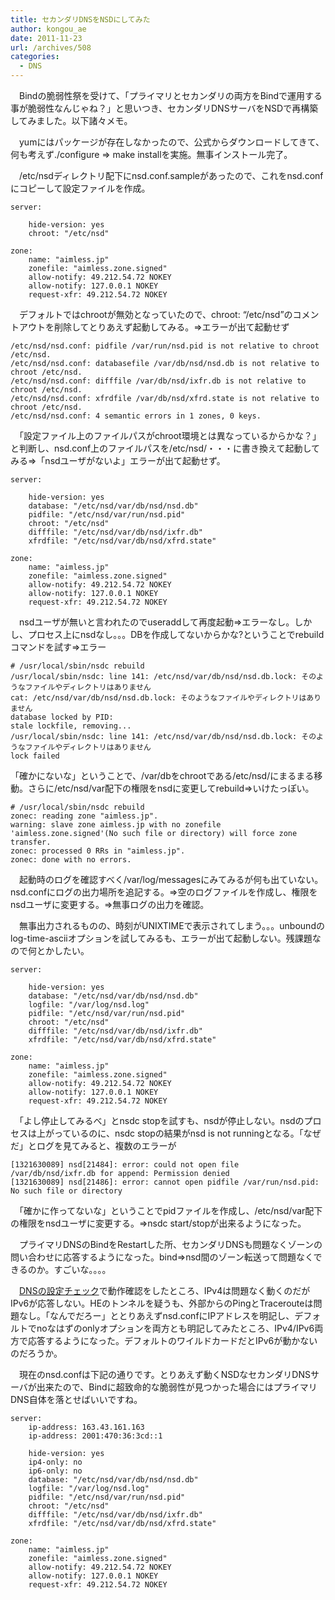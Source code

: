 ```yaml
---
title: セカンダリDNSをNSDにしてみた
author: kongou_ae
date: 2011-11-23
url: /archives/508
categories:
  - DNS
---
```

　Bindの脆弱性祭を受けて、「プライマリとセカンダリの両方をBindで運用する事が脆弱性なんじゃね？」と思いつき、セカンダリDNSサーバをNSDで再構築してみました。以下諸々メモ。

　yumにはパッケージが存在しなかったので、公式からダウンロードしてきて、何も考えず./configure ⇒ make installを実施。無事インストール完了。

　/etc/nsdディレクトリ配下にnsd.conf.sampleがあったので、これをnsd.confにコピーして設定ファイルを作成。

<pre><code>server:

	hide-version: yes
	chroot: "/etc/nsd"

zone:
	name: "aimless.jp"
	zonefile: "aimless.zone.signed"	
	allow-notify: 49.212.54.72 NOKEY
	allow-notify: 127.0.0.1 NOKEY
	request-xfr: 49.212.54.72 NOKEY
</code></pre>

　デフォルトではchrootが無効となっていたので、chroot: &#8220;/etc/nsd&#8221;のコメントアウトを削除してとりあえず起動してみる。⇒エラーが出て起動せず

<pre><code>/etc/nsd/nsd.conf: pidfile /var/run/nsd.pid is not relative to chroot /etc/nsd.
/etc/nsd/nsd.conf: databasefile /var/db/nsd/nsd.db is not relative to chroot /etc/nsd.
/etc/nsd/nsd.conf: difffile /var/db/nsd/ixfr.db is not relative to chroot /etc/nsd.
/etc/nsd/nsd.conf: xfrdfile /var/db/nsd/xfrd.state is not relative to chroot /etc/nsd.
/etc/nsd/nsd.conf: 4 semantic errors in 1 zones, 0 keys.
</code></pre>

　「設定ファイル上のファイルパスがchroot環境とは異なっているからかな？」と判断し、nsd.conf上のファイルパスを/etc/nsd/・・・に書き換えて起動してみる⇒「nsdユーザがないよ」エラーが出て起動せず。

<pre><code>server:

	hide-version: yes
	database: "/etc/nsd/var/db/nsd/nsd.db"
	pidfile: "/etc/nsd/var/run/nsd.pid"
	chroot: "/etc/nsd"
	difffile: "/etc/nsd/var/db/nsd/ixfr.db"
	xfrdfile: "/etc/nsd/var/db/nsd/xfrd.state"

zone:
	name: "aimless.jp"
	zonefile: "aimless.zone.signed"	
	allow-notify: 49.212.54.72 NOKEY
	allow-notify: 127.0.0.1 NOKEY
	request-xfr: 49.212.54.72 NOKEY
</code></pre>

　nsdユーザが無いと言われたのでuseraddして再度起動⇒エラーなし。しかし、プロセス上にnsdなし。。。DBを作成してないからかな?ということでrebuildコマンドを試す⇒エラー

<pre><code># /usr/local/sbin/nsdc rebuild                 
/usr/local/sbin/nsdc: line 141: /etc/nsd/var/db/nsd/nsd.db.lock: そのようなファイルやディレクトリはありません
cat: /etc/nsd/var/db/nsd/nsd.db.lock: そのようなファイルやディレクトリはありません
database locked by PID:
stale lockfile, removing...
/usr/local/sbin/nsdc: line 141: /etc/nsd/var/db/nsd/nsd.db.lock: そのようなファイルやディレクトリはありません
lock failed
</code></pre>

「確かにないな」ということで、/var/dbをchrootである/etc/nsd/にまるまる移動。さらに/etc/nsd/var配下の権限をnsdに変更してrebuild⇒いけたっぽい。

<pre><code># /usr/local/sbin/nsdc rebuild                 
zonec: reading zone "aimless.jp".
warning: slave zone aimless.jp with no zonefile 'aimless.zone.signed'(No such file or directory) will force zone transfer.
zonec: processed 0 RRs in "aimless.jp".
zonec: done with no errors.
</code></pre>

　起動時のログを確認すべく/var/log/messagesにみてみるが何も出ていない。nsd.confにログの出力場所を追記する。⇒空のログファイルを作成し、権限をnsdユーザに変更する。⇒無事ログの出力を確認。

　無事出力されるものの、時刻がUNIXTIMEで表示されてしまう。。。unboundのlog-time-asciiオプションを試してみるも、エラーが出て起動しない。残課題なので何とかしたい。

<pre><code>server:

	hide-version: yes
	database: "/etc/nsd/var/db/nsd/nsd.db"
	logfile: "/var/log/nsd.log"
	pidfile: "/etc/nsd/var/run/nsd.pid"
	chroot: "/etc/nsd"
	difffile: "/etc/nsd/var/db/nsd/ixfr.db"
	xfrdfile: "/etc/nsd/var/db/nsd/xfrd.state"

zone:
	name: "aimless.jp"
	zonefile: "aimless.zone.signed"	
	allow-notify: 49.212.54.72 NOKEY
	allow-notify: 127.0.0.1 NOKEY
	request-xfr: 49.212.54.72 NOKEY
</code></pre>

　「よし停止してみるべ」とnsdc stopを試すも、nsdが停止しない。nsdのプロセスは上がっているのに、nsdc stopの結果がnsd is not runningとなる。「なぜだ」とログを見てみると、複数のエラーが

<pre><code>[1321630089] nsd[21484]: error: could not open file /var/db/nsd/ixfr.db for append: Permission denied
[1321630089] nsd[21486]: error: cannot open pidfile /var/run/nsd.pid: No such file or directory
</code></pre>

　「確かに作ってないな」ということでpidファイルを作成し、/etc/nsd/var配下の権限をnsdユーザに変更する。⇒nsdc start/stopが出来るようになった。

　プライマリDNSのBindをRestartした所、セカンダリDNSも問題なくゾーンの問い合わせに応答するようになった。bind⇒nsd間のゾーン転送って問題なくできるのか。すごいな。。。。

　<a href="http://dnscheck.jp/" title="DNSの設定チェック" target="_blank">DNSの設定チェック</a>で動作確認をしたところ、IPv4は問題なく動くのだがIPv6が応答しない。HEのトンネルを疑うも、外部からのPingとTracerouteは問題なし。「なんでだろー」ととりあえずnsd.confにIPアドレスを明記し、デフォルトでnoなはずのonlyオプションを両方とも明記してみたところ、IPv4/IPv6両方で応答するようになった。デフォルトのワイルドカードだとIPv6が動かないのだろうか。

　現在のnsd.confは下記の通りです。とりあえず動くNSDなセカンダリDNSサーバが出来たので、Bindに超致命的な脆弱性が見つかった場合にはプライマリDNS自体を落とせばいいですね。

<pre><code>server:
	ip-address: 163.43.161.163
	ip-address: 2001:470:36:3cd::1
	
	hide-version: yes
	ip4-only: no
	ip6-only: no
	database: "/etc/nsd/var/db/nsd/nsd.db"
	logfile: "/var/log/nsd.log"
	pidfile: "/etc/nsd/var/run/nsd.pid"
	chroot: "/etc/nsd"
	difffile: "/etc/nsd/var/db/nsd/ixfr.db"
	xfrdfile: "/etc/nsd/var/db/nsd/xfrd.state"

zone:
	name: "aimless.jp"
	zonefile: "aimless.zone.signed"	
	allow-notify: 49.212.54.72 NOKEY
	allow-notify: 127.0.0.1 NOKEY
	request-xfr: 49.212.54.72 NOKEY
</code></pre>